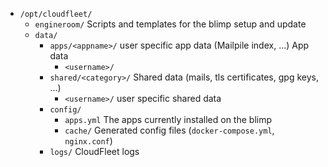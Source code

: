 - `/opt/cloudfleet/`
  - `engineroom/`
    Scripts and templates for the blimp setup and update
  - `data/`
    - `apps/<appname>/`
      user specific app data (Mailpile index, ...)
      App data 
      - `<username>/`
    - `shared/<category>/`
      Shared data (mails, tls certificates, gpg keys, ...)
      - `<username>/`
        user specific shared data
    - `config/`
      - `apps.yml`
        The apps currently installed on the blimp
      - `cache/`
        Generated config files (`docker-compose.yml`, `nginx.conf`)
    - `logs/`
      CloudFleet logs
